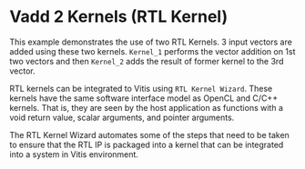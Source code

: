 Vadd 2 Kernels (RTL Kernel)
============================

This example demonstrates the use of two RTL Kernels. 3 input vectors are added using these two kernels. `Kernel_1` performs the vector
addition on 1st two vectors and then `Kernel_2` adds the result of former kernel to the 3rd vector.

RTL kernels can be integrated to Vitis using `RTL Kernel Wizard`. These kernels have the same software interface model as OpenCL and C/C++
kernels. That is, they are seen by the host application as functions with a void return value, scalar arguments, and pointer arguments.

The RTL Kernel Wizard automates some of the steps that need to be taken to ensure that the RTL IP is packaged into a kernel that can be
integrated into a system in Vitis environment. 
